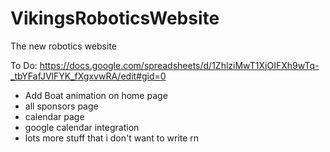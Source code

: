 # VikingsRoboticsWebsite
The new robotics website

To Do:
https://docs.google.com/spreadsheets/d/1ZhlziMwT1XjOIFXh9wTq-_tbYFafJVlFYK_fXgxvwRA/edit#gid=0

- Add Boat animation on home page
- all sponsors page
- calendar page
- google calendar integration
- lots more stuff that i don't want to write rn

